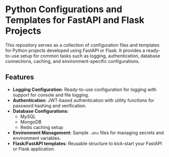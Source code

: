 # Python Configurations and Templates for FastAPI and Flask Projects

This repository serves as a collection of configuration files and templates for Python projects developed using FastAPI or Flask. It provides a ready-to-use setup for common tasks such as logging, authentication, database connections, caching, and environment-specific configurations.

## Features

- **Logging Configuration**: Ready-to-use configuration for logging with support for console and file logging.
- **Authentication**: JWT-based authentication with utility functions for password hashing and verification.
- **Database Configurations**:
  - MySQL
  - MongoDB
  - Redis caching setup
- **Environment Management**: Sample `.env` files for managing secrets and environment variables.
- **Flask/FastAPI templates**: Reusable structure to kick-start your FastAPI or Flask application.
